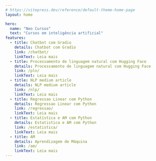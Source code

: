 ```yaml
---
# https://vitepress.dev/reference/default-theme-home-page
layout: home

hero:
  name: "Neo Cursos"
  text: "Cursos em inteligência artificial"
features:
  - title: Chatbot com Gradio
    details: Chatbot com Gradio
    link: /chatbot/
    linkText: Leia mais
  - title: Processamento de linguagem natural com Hugging Face
    details: Processamento de linguagem natural com Hugging Face
    link: /pln/
    linkText: Leia mais
  - title: NLP medium article
    details: NLP medium article
    link: /nlp/
    linkText: Leia mais
  - title: Regressao Linear com Python
    details: Regressao Linear com Python
    link: /regressao/
    linkText: Leia mais
  - title: Estatística e AM com Python
    details: Estatistica e AM com Python
    link: /estatistica/
    linkText: Leia mais
  - title: AM
    details: Aprendizagem de Máquina
    link: /am/
    linkText: Leia mais
---
```


<!-- 
<script setup>
import Post from './components/Post.vue'
</script>

  <style>
        #div-com-borda {
            background-color: #f2f2f2;
            border: 1px;
            border-radius: 1rem;
            margin: 1rem;
            padding: 1rem;
        }

        #div-com-borda:hover {
            cursor: pointer;
            border: 1px solid blue;/* Cor azul ao passar o mouse */
        }
    </style>

<div id="div-com-borda">
  <h4>AM</h4>
  <p> Aprendizagem de máquina </p>
  <a href=""> Leia mais </a>
</div>

<post title="Aprendizagem de máqunia" link="./am/">
Aprendizagem de máquina.
</post>

<post title="Estatística" link="./estatistica/">
Estatística com Python.
</post>

-->
